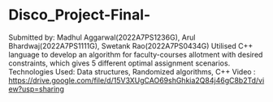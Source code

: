 # Disco_Project-Final-
Submitted by: Madhul Aggarwal(2022A7PS1236G), Arul Bhardwaj(2022A7PS1111G), Swetank Rao(2022A7PS0434G)
Utilised C++ language to develop an algorithm for faculty-courses allotment with desired constraints, which gives 5 different optimal assignment scenarios.
Technologies Used: Data structures, Randomized algorithms, C++
Video : https://drive.google.com/file/d/15V3XUgCAO69shGhkia2Q84j46gC8b2Td/view?usp=sharing
